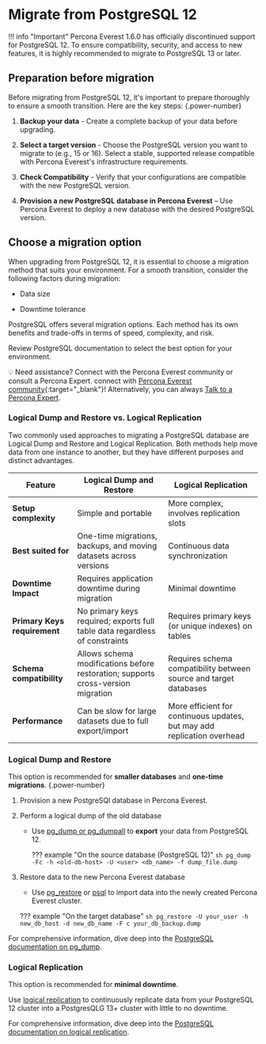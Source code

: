 # Migrate from PostgreSQL 12

!!! info "Important"
    Percona Everest 1.6.0 has officially discontinued support for PostgreSQL 12. To ensure compatibility, security, and access to new features, it is highly recommended to migrate to PostgreSQL 13 or later.

## Preparation before migration

Before migrating from PostgreSQL 12, it's important to prepare thoroughly to ensure a smooth transition. Here are the key steps:
{.power-number}

1. **Backup your data** - Create a complete backup of your data before upgrading.

2. **Select a target version** - Choose the PostgreSQL version you want to migrate to (e.g., 15 or 16). Select a stable, supported release compatible with Percona Everest's infrastructure requirements.

3. **Check Compatibility** - Verify that your configurations are compatible with the new PostgreSQL version.

4. **Provision a new PostgreSQL database in Percona Everest** – Use Percona Everest to deploy a new database with the desired PostgreSQL version.


## Choose a migration option

When upgrading from PostgreSQL 12, it is essential to choose a migration method that suits your environment. For a smooth transition, consider the following factors during migration:

- Data size

- Downtime tolerance

PostgreSQL offers several migration options. Each method has its own benefits and trade-offs in terms of speed, complexity, and risk.

Review PostgreSQL documentation to select the best option for your environment.

💡 Need assistance? Connect with the Percona Everest community or consult a Percona Expert. connect with [Percona Everest community](https://forums.percona.com/t/welcome-to-perconas-community-forum/7){:target="_blank"}! Alternatively, you can always [Talk to a Percona Expert](../get-help.md#percona-experts).

### Logical Dump and Restore vs. Logical Replication

Two commonly used approaches to migrating a PostgreSQL database are Logical Dump and Restore and Logical Replication. Both methods help move data from one instance to another, but they have different purposes and distinct advantages.

| **Feature**              | **Logical Dump and Restore**               | **Logical Replication**               |
|--------------------------|-------------------------------------------|--------------------------------------|
| **Setup complexity**      | Simple and portable                      | More complex, involves replication slots |
| **Best suited for**           | One-time migrations, backups, and moving datasets across versions | Continuous data synchronization |
| **Downtime Impact**      | Requires application downtime during migration | Minimal downtime |
| **Primary Keys requirement** | No primary keys required; exports full table data regardless of constraints | Requires primary keys (or unique indexes) on tables|
| **Schema compatibility**  | Allows schema modifications before restoration; supports cross-version migration | Requires schema compatibility between source and target databases |
| **Performance**          | Can be slow for large datasets due to full export/import | More efficient for continuous updates, but may add replication overhead |

### Logical Dump and Restore

This option is recommended for **smaller databases** and **one-time migrations**.
{.power-number}

1. Provision a new PostgreSQl database in Percona Everest.



2. Perform a logical dump of the old database

    - Use [pg_dump or pg_dumpall](https://www.postgresql.org/docs/current/app-pgdump.html) to **export** your data from PostgreSQL 12.

        ??? example "On the source database (PostgreSQL 12)"
            ```sh
            pg_dump -Fc -h <old-db-host> -U <user> <db_name> -f dump_file.dump
            ```
3. Restore data to the new Percona Everest database

    - Use [pg_restore](https://www.postgresql.org/docs/current/app-pgrestore.html) or [psql](https://www.postgresql.org/docs/current/app-psql.html) to import data into the newly created Percona Everest cluster.

    ??? example "On the target database"
        ```sh
        pg_restore -U your_user -h new_db_host -d new_db_name -F c your_db_backup.dump
        ```

For comprehensive information, dive deep into the [PostgreSQL documentation on pg_dump](https://www.postgresql.org/docs/current/backup-dump.html).

### Logical Replication

This option is recommended for **minimal downtime**.

Use [logical replication](https://www.postgresql.org/docs/current/logical-replication.html) to continuously replicate data from your PostgreSQL 12 cluster into a PostgresQLG 13+ cluster with little to no downtime.

For comprehensive information, dive deep into the [PostgreSQL documentation on logical replication](https://www.postgresql.org/docs/current/logical-replication.html).







